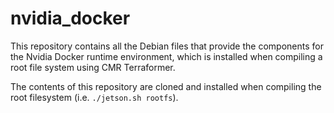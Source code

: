 # nvidia_docker

This repository contains all the Debian files that provide the components for the Nvidia Docker runtime environment, which is installed when compiling a root file system using CMR Terraformer. 

The contents of this repository are cloned and installed when compiling the root filesystem (i.e. `./jetson.sh rootfs`).

